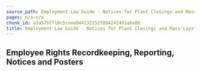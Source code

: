 ```yaml
---
source_path: Employment Law Guide - Notices for Plant Closings and Mass Layoffs.md
pages: n/a-n/a
chunk_id: a3a57bff18c5ceee044132152f004242491abe86
title: Employment Law Guide - Notices for Plant Closings and Mass Layoffs
---
```

## Employee Rights Recordkeeping, Reporting, Notices and Posters
